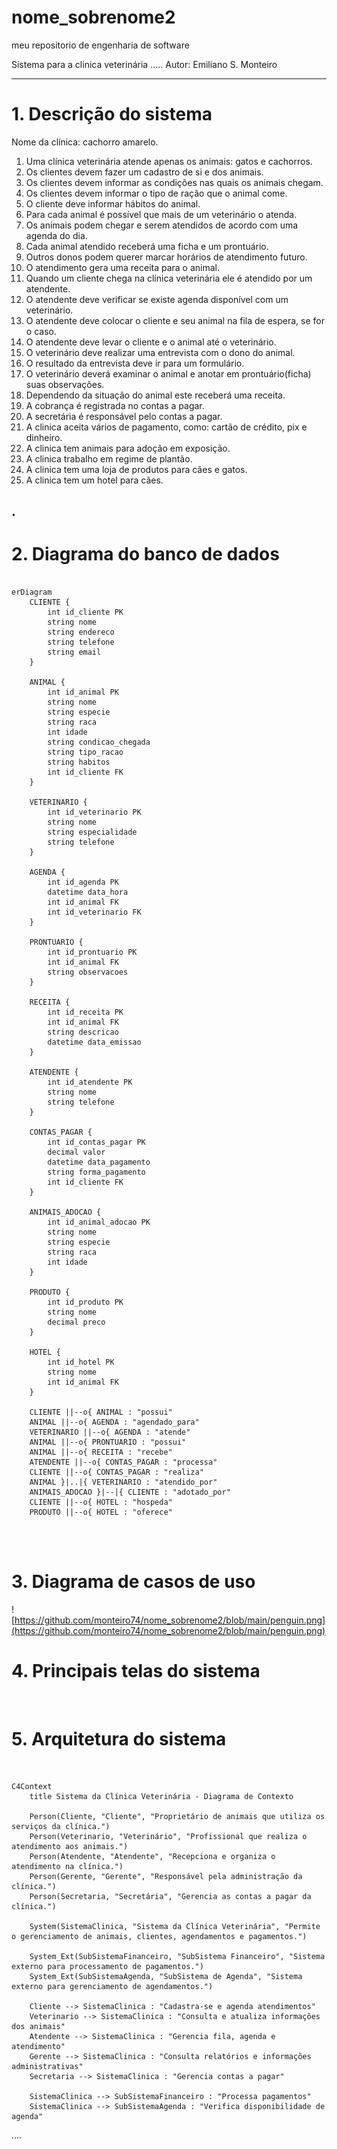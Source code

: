 # nome_sobrenome2
meu repositorio de engenharia de software

Sistema para a clinica veterinária .....
Autor: Emiliano S. Monteiro


---
# 1. Descrição do sistema

Nome da clínica: cachorro amarelo.

1. Uma clínica veterinária atende apenas os animais: gatos e cachorros. 
2. Os clientes devem fazer um cadastro de si e dos animais. 
3. Os clientes devem informar as condições nas quais os animais chegam. 
4. Os clientes devem informar o tipo de ração que o animal come. 
5. O cliente deve informar hábitos do animal. 
6. Para cada animal é possível que mais de um veterinário o atenda. 
7. Os animais podem chegar e serem atendidos de acordo com uma agenda do dia. 
8. Cada animal atendido receberá uma ficha e um prontuário. 
9. Outros donos podem querer marcar horários de atendimento futuro. 
10. O atendimento gera uma receita para o animal. 
11. Quando um cliente chega na clínica veterinária ele é atendido por um atendente. 
12. O atendente deve verificar se existe agenda disponível com um veterinário. 
13. O atendente deve colocar o cliente e seu animal na fila de espera, se for o caso. 
14. O atendente deve levar o cliente e o animal até o veterinário. 
15. O veterinário deve realizar uma entrevista com o dono do animal. 
16. O resultado da entrevista deve ir para um formulário. 
17. O veterinário deverá examinar o animal e anotar em prontuário(ficha) suas observações. 
18. Dependendo da situação do animal este receberá uma receita.
19. A cobrança é registrada no contas a pagar.
20. A secretária é responsável pelo contas a pagar.
21. A clinica aceita vários de pagamento, como: cartão de crédito, pix e dinheiro.
22. A clinica tem animais para adoção em exposição.
22. A clinica trabalho em regime de plantão.
23. A clinica tem uma loja de produtos para cães e gatos.
24. A clinica tem um hotel para cães.

.
---
# 2. Diagrama do banco de dados


```mermaid

erDiagram
    CLIENTE {
        int id_cliente PK
        string nome
        string endereco
        string telefone
        string email
    }

    ANIMAL {
        int id_animal PK
        string nome
        string especie
        string raca
        int idade
        string condicao_chegada
        string tipo_racao
        string habitos
        int id_cliente FK
    }

    VETERINARIO {
        int id_veterinario PK
        string nome
        string especialidade
        string telefone
    }

    AGENDA {
        int id_agenda PK
        datetime data_hora
        int id_animal FK
        int id_veterinario FK
    }

    PRONTUARIO {
        int id_prontuario PK
        int id_animal FK
        string observacoes
    }

    RECEITA {
        int id_receita PK
        int id_animal FK
        string descricao
        datetime data_emissao
    }

    ATENDENTE {
        int id_atendente PK
        string nome
        string telefone
    }

    CONTAS_PAGAR {
        int id_contas_pagar PK
        decimal valor
        datetime data_pagamento
        string forma_pagamento
        int id_cliente FK
    }

    ANIMAIS_ADOCAO {
        int id_animal_adocao PK
        string nome
        string especie
        string raca
        int idade
    }

    PRODUTO {
        int id_produto PK
        string nome
        decimal preco
    }

    HOTEL {
        int id_hotel PK
        string nome
        int id_animal FK
    }

    CLIENTE ||--o{ ANIMAL : "possui"
    ANIMAL ||--o{ AGENDA : "agendado_para"
    VETERINARIO ||--o{ AGENDA : "atende"
    ANIMAL ||--o{ PRONTUARIO : "possui"
    ANIMAL ||--o{ RECEITA : "recebe"
    ATENDENTE ||--o{ CONTAS_PAGAR : "processa"
    CLIENTE ||--o{ CONTAS_PAGAR : "realiza"
    ANIMAL }|..|{ VETERINARIO : "atendido_por"
    ANIMAIS_ADOCAO }|--|{ CLIENTE : "adotado_por"
    CLIENTE ||--o{ HOTEL : "hospeda"
    PRODUTO ||--o{ HOTEL : "oferece"




```


# 3. Diagrama de casos de uso


![https://github.com/monteiro74/nome_sobrenome2/blob/main/penguin.png](https://github.com/monteiro74/nome_sobrenome2/blob/main/penguin.png)



# 4. Principais telas do sistema


![]()

# 5. Arquitetura do sistema


![]()

```mermaid
C4Context
    title Sistema da Clínica Veterinária - Diagrama de Contexto
    
    Person(Cliente, "Cliente", "Proprietário de animais que utiliza os serviços da clínica.")
    Person(Veterinario, "Veterinário", "Profissional que realiza o atendimento aos animais.")
    Person(Atendente, "Atendente", "Recepciona e organiza o atendimento na clínica.")
    Person(Gerente, "Gerente", "Responsável pela administração da clínica.")
    Person(Secretaria, "Secretária", "Gerencia as contas a pagar da clínica.")
    
    System(SistemaClinica, "Sistema da Clínica Veterinária", "Permite o gerenciamento de animais, clientes, agendamentos e pagamentos.")

    System_Ext(SubSistemaFinanceiro, "SubSistema Financeiro", "Sistema externo para processamento de pagamentos.")
    System_Ext(SubSistemaAgenda, "SubSistema de Agenda", "Sistema externo para gerenciamento de agendamentos.")
    
    Cliente --> SistemaClinica : "Cadastra-se e agenda atendimentos"
    Veterinario --> SistemaClinica : "Consulta e atualiza informações dos animais"
    Atendente --> SistemaClinica : "Gerencia fila, agenda e atendimento"
    Gerente --> SistemaClinica : "Consulta relatórios e informações administrativas"
    Secretaria --> SistemaClinica : "Gerencia contas a pagar"
    
    SistemaClinica --> SubSistemaFinanceiro : "Processa pagamentos"
    SistemaClinica --> SubSistemaAgenda : "Verifica disponibilidade de agenda"
```


....
